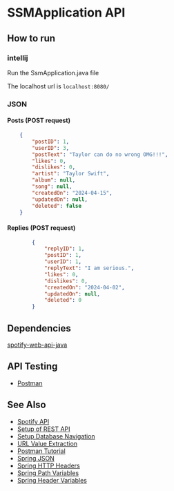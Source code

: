 # SSMApplication API

## How to run

### intellij

Run the SsmApplication.java file

The localhost url is ```localhost:8080/```

### JSON

#### Posts (POST request)

```json
    {
        "postID": 1,
        "userID": 3,
        "postText": "Taylor can do no wrong OMG!!!",
        "likes": 0,
        "dislikes": 0,
        "artist": "Taylor Swift",
        "album": null,
        "song": null,
        "createdOn": "2024-04-15",
        "updatedOn": null,
        "deleted": false
    }
```

#### Replies (POST request)

```json
        {
            "replyID": 1,
            "postID": 1,
            "userID": 1,
            "replyText": "I am serious.",
            "likes": 0,
            "dislikes": 0,
            "createdOn": "2024-04-02",
            "updatedOn": null,
            "deleted": 0
        }
```


## Dependencies

[spotify-web-api-java](https://github.com/spotify-web-api-java/spotify-web-api-java)

## API Testing

- [Postman](https://www.postman.com/downloads/)

## See Also

- [Spotify API](https://developer.spotify.com/)
- [Setup of REST API](https://www.youtube.com/watch?v=oO6HPVRqGvg)
- [Setup Database Navigation](https://www.youtube.com/watch?v=V2bGKzvMQyc)
- [URL Value Extraction](https://javainfinite.com/spring-boot/http-get-ways-to-form-url/)
- [Postman Tutorial](https://learning.postman.com/docs/introduction/overview/)
- [Spring JSON](https://www.baeldung.com/spring-boot-json)
- [Spring HTTP Headers](https://www.baeldung.com/spring-rest-http-headers)
- [Spring Path Variables](https://www.baeldung.com/spring-pathvariable)
- [Spring Header Variables](https://www.baeldung.com/spring-rest-http-headers)
